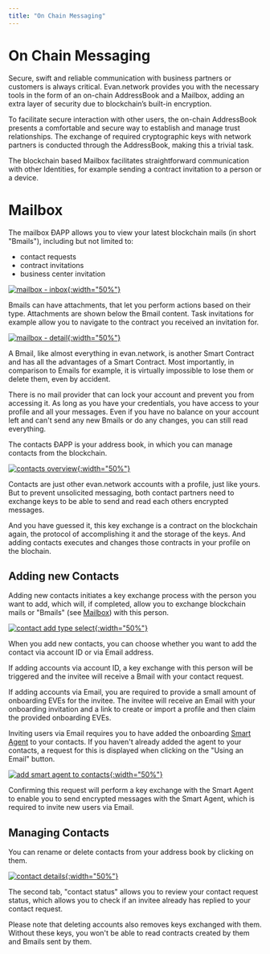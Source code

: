 ```yaml
---
title: "On Chain Messaging"
---
```

# On Chain Messaging 

Secure, swift and reliable communication with business partners or customers is always critical.
Evan.network provides you with the necessary tools in the form of an on-chain AddressBook and a Mailbox, adding an extra layer of security due to blockchain’s built-in encryption. 

To facilitate secure interaction with other users, the on-chain AddressBook presents a comfortable and secure way to establish and manage trust relationships. The exchange of required cryptographic keys with network partners is conducted through the AddressBook, making this a trivial task.


The blockchain based Mailbox facilitates straightforward communication with other Identities, for example sending a contract invitation to a person or a device. 



# Mailbox
The mailbox ÐAPP allows you to view your latest blockchain mails (in short "Bmails"), including but not limited to:
- contact requests
- contract invitations
- business center invitation

[![mailbox - inbox](/public/tutorial/mailbox_inbox.png){:width="50%"}](https://github.com/evannetwork/evannetwork.github.io/raw/master/public/tutorial/mailbox_inbox.png)

Bmails can have attachments, that let you perform actions based on their type. Attachments are shown below the Bmail content.
Task invitations for example allow you to navigate to the contract you received an invitation for.

[![mailbox - detail](/public/tutorial/mailbox_detail.png){:width="50%"}](https://github.com/evannetwork/evannetwork.github.io/raw/master/public/tutorial/mailbox_detail.png)


A Bmail, like almost everything in evan.network, is another Smart Contract and has all the advantages of a Smart Contract. Most importantly, in comparison to Emails for example, it is virtually impossible to lose them or delete them, even by accident.

There is no mail provider that can lock your account and prevent you from accessing it. As long as you have your credentials, you have access to your profile and all your messages. Even if you have no balance on your account left and can't send any new Bmails or do any changes, you can still read everything.

The contacts ÐAPP is your address book, in which you can manage contacts from the blockchain.

[![contacts overview](/public/tutorial/contacts_overview.png){:width="50%"}](/public/tutorial/contacts_overview.png)

Contacts are just other evan.network accounts with a profile, just like yours. But to prevent unsolicited messaging, both contact partners need to exchange keys to be able to send and read each others encrypted messages.

And you have guessed it, this key exchange is a contract on the blockchain again, the protocol of accomplishing it and the storage of the keys. And adding contacts executes and changes those contracts in your profile on the blochain.


## Adding new Contacts
Adding new contacts initiates a key exchange process with the person you want to add, which will, if completed, allow you to exchange blockchain mails or "Bmails" (see [Mailbox](/tutorial/mailbox)) with this person.

[![contact add type select](/public/tutorial/contacts_add_type_select.png){:width="50%"}](/public/tutorial/contacts_add_type_select.png)

When you add new contacts, you can choose whether you want to add the contact via account ID or via Email address.

If adding accounts via account ID, a key exchange with this person will be triggered and the invitee will receive a Bmail with your contact request.

If adding accounts via Email, you are required to provide a small amount of onboarding EVEs for the invitee. The invitee will receive an Email with your onboarding invitation and a link to create or import a profile and then claim the provided onboarding EVEs.

Inviting users via Email requires you to have added the onboarding [Smart Agent](/dev/smart-agents) to your contacts. If you haven't already added the agent to your contacts, a request for this is displayed when clicking on the "Using an Email" button.

[![add smart agent to contacts](/public/tutorial/contacts_add_smart_agent.png){:width="50%"}](/public/tutorial/contacts_add_smart_agent.png)

Confirming this request will perform a key exchange with the Smart Agent to enable you to send encrypted messages with the Smart Agent, which is required to invite new users via Email.


## Managing Contacts
You can rename or delete contacts from your address book by clicking on them.

[![contact details](/public/tutorial/contacts_detail.png){:width="50%"}](/public/tutorial/contacts_detail.png)

The second tab, "contact status" allows you to review your contact request status, which allows you to check if an invitee already has replied to your contact request.

Please note that deleting accounts also removes keys exchanged with them. Without these keys, you won't be able to read contracts created by them and Bmails sent by them.
